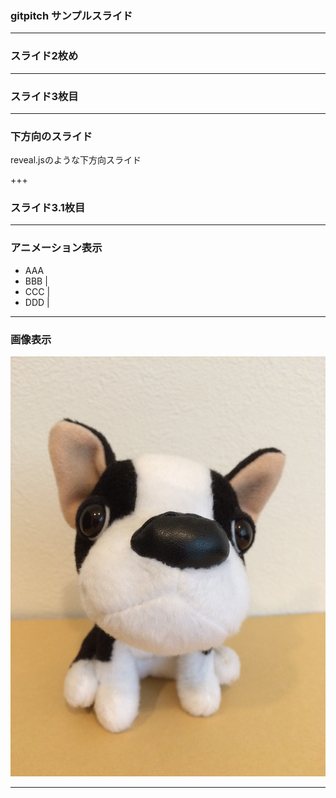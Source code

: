 ### gitpitch サンプルスライド

---

### スライド2枚め

---

### スライド3枚目

---

### 下方向のスライド

reveal.jsのような下方向スライド

+++

### スライド3.1枚目

---

### アニメーション表示

- AAA
- BBB |
- CCC |
- DDD |

---

### 画像表示

![dog](img/dog.jpg)

---





